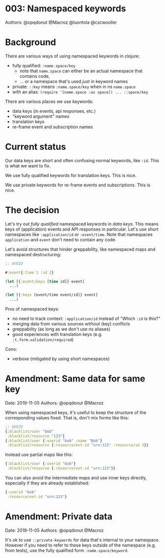 # 003: Namespaced keywords

Authors: @opqdonut @Macroz @luontola @cscwooller

# Background

There are various ways of using namespaced keywords in clojure:
- fully qualified: `:name.space/key`
  - note that `name.space` can either be an actual namespace that contains code,
  - ... or a namespace that's used _just_ in keyword names
- private: `::key` means `:name.space/key` when in ns `name.space`
- with an alias: `(require '[name.space :as space]) ... ::space/key`

There are various places we use keywords:
- data keys (in events, api responses, etc.)
- "keyword argument" names
- translation keys
- re-frame event and subscription names

# Current status

Our data keys are short and often confusing normal keywords, like
`:id`. This is what we want to fix.

We use fully qualified keywords for translation keys. This is nice.

We use private keywords for re-frame events and subscriptions. This is nice.

# The decision

Let's try out _fully qualified_ namespaced keywords in _data keys_.
This means keys of (application) events and API responses in
particular. Let's use short namespaces like `:application/id` or
`:event/time`. Note that namespaces `application` and `event` don't
need to contain any code.

Let's avoid structures that hinder greppability, like namespaced maps
and namespaced destructuring:
```clojure
;; AVOID

#:event{:time 1 :id 2}

(let [{:event/keys [time id]} event]
  ...)

(let [{:keys [event/time event/id]} event]
  ...)
```

Pros of namespaced keys:

- no need to track context: `:application/id` instead of "Which `:id` is this?"
- merging data from various sources without (key) conflicts
- greppability (as long as we don't use ns aliases)
- good experiences with translation keys (e.g. `:t.form.validation/required`)

Cons:

- verbose (mitigated by using short namespaces)

# Amendment: Same data for same key

Date: 2019-11-05
Authors: @opqdonut @Macroz

When using namespaced keys, it's useful to keep the structure of the
corresponding values fixed. That is, don't mix forms like this:

```clojure
;; AVOID
{:blacklist/user "bob"
 :blacklist/resource "123"}
{:blacklist/user {:userid "bob" :name "Bob"}
 :blacklist/resource {:resource/ext-id "urn:123" :resource/id 3}}
```

Instead use partial maps like this:

```clojure
{:blacklist/user {:userid "bob"}
 :blacklist/resource {:resource/ext-id "urn:123"}}
```

You can also avoid the intermediate maps and use inner keys directly,
especially if they are already established:

```clojure
{:userid "bob"
 :resource/ext-id "urn:123"}
```

# Amendment: Private data

Date: 2019-11-05
Authors: @opqdonut @Macroz

It's ok to use `::private-keywords` for data that's internal to your
namespace. However if you need to refer to these keys outside of the
namespace (e.g. from tests), use the fully qualified form
`:name.space/keyword`.
